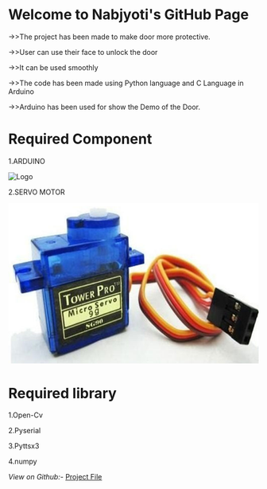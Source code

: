 <h1>Welcome to Nabjyoti's GitHub Page</h1>
->>The project has been made to make door more protective.

->>User can use their face to unlock the door

->>It can be used smoothly

->>The code has been made using Python language and C Language in Arduino

->>Arduino has been used for show the Demo of the Door.

<h1>Required Component</h1>
1.ARDUINO

![Logo](/12/4.jpg/200/200)

2.SERVO MOTOR

![Logo](/12/4.jpg)


<h1>Required library</h1>

1.Open-Cv

2.Pyserial

3.Pyttsx3

4.numpy

*View on Github:-*
[Project File](https://github.com/Nabajyotighosh/Facelocking-Door-Using-Python-and-Arduino-Programing)
